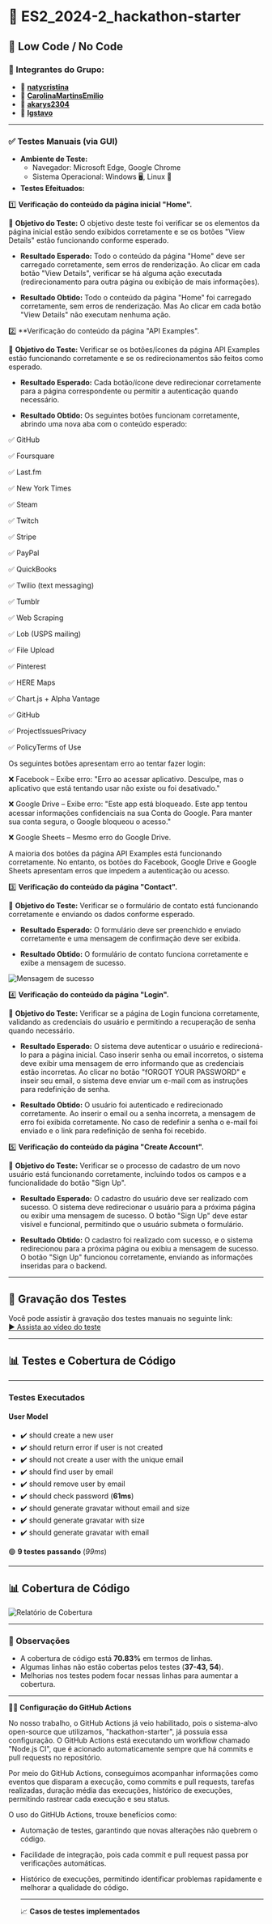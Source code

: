 # 📌 ES2_2024-2_hackathon-starter

## 🚀 Low Code / No Code

### 👥 Integrantes do Grupo:
- 👩 **[natycristina](https://github.com/natycristina)**
- 👩 **[CarolinaMartinsEmilio](https://github.com/CarolinaMartinsEmilio)**
- 👩 **[akarys2304](https://github.com/akarys2304)**
- 🧑 **[lgstavo](https://github.com/lgstavo)**

---
### ✅ Testes Manuais (via GUI) 
* **Ambiente de Teste:**
  - Navegador: Microsoft Edge, Google Chrome
  - Sistema Operacional: Windows 🖥️, Linux 🐧
* **Testes Efeituados:**

1️⃣  **Verificação do conteúdo da página inicial "Home".**

🎯 **Objetivo do Teste:** O objetivo deste teste foi verificar se os elementos da página inicial estão sendo exibidos corretamente e se os botões "View Details" estão funcionando conforme esperado.

 - **Resultado Esperado:** Todo o conteúdo da página "Home" deve ser carregado corretamente, sem erros de renderização. Ao clicar em cada botão "View Details", verificar se há alguma ação executada (redirecionamento para outra página ou exibição de mais informações).
   
- **Resultado Obtido:** Todo o conteúdo da página "Home" foi carregado corretamente, sem erros de renderização. Mas Ao clicar em cada botão "View Details"  não executam nenhuma ação.

2️⃣ **Verificação do conteúdo da página "API Examples".

🎯 **Objetivo do Teste:** Verificar se os botões/ícones da página API Examples estão funcionando corretamente e se os redirecionamentos são feitos como esperado.

 - **Resultado Esperado:** Cada botão/ícone deve redirecionar corretamente para a página correspondente ou permitir a autenticação quando necessário.
   
- **Resultado Obtido:** Os seguintes botões funcionam corretamente, abrindo uma nova aba com o conteúdo esperado:
  
 ✅ GitHub

 ✅ Foursquare
 
 ✅ Last.fm
 
 ✅ New York Times
 
 ✅ Steam
 
 ✅ Twitch
 
 ✅ Stripe
 
 ✅ PayPal
 
 ✅ QuickBooks
 
 ✅ Twilio (text messaging)
 
 ✅ Tumblr
 
 ✅ Web Scraping
 
 ✅ Lob (USPS mailing)
 
 ✅ File Upload
 
 ✅ Pinterest
 
 ✅ HERE Maps
 
 ✅ Chart.js + Alpha Vantage 
 
 ✅ GitHub 
 
 ✅ ProjectIssuesPrivacy 
 
 ✅ PolicyTerms of Use
 
Os seguintes botões apresentam erro ao tentar fazer login:

❌ Facebook – Exibe erro: "Erro ao acessar aplicativo. Desculpe, mas o aplicativo que está tentando usar não existe ou foi desativado."

❌ Google Drive – Exibe erro: "Este app está bloqueado. Este app tentou acessar informações confidenciais na sua Conta do Google. Para manter sua conta segura, o Google bloqueou o acesso."

❌ Google Sheets – Mesmo erro do Google Drive.

A maioria dos botões da página API Examples está funcionando corretamente. No entanto, os botões do Facebook, Google Drive e Google Sheets apresentam erros que impedem a autenticação ou acesso.

3️⃣ **Verificação do conteúdo da página "Contact".**

🎯 **Objetivo do Teste:** Verificar se o formulário de contato está funcionando corretamente e enviando os dados conforme esperado.

 - **Resultado Esperado:** O formulário deve ser preenchido e enviado corretamente e uma mensagem de confirmação deve ser exibida.
   
- **Resultado Obtido:** O formulário de contato funciona corretamente e exibe a mensagem de sucesso.

![Mensagem de sucesso](https://github.com/user-attachments/assets/2ae5c6df-02d7-4453-a3c0-bfa242891c54)

4️⃣ **Verificação do conteúdo da página "Login".**

🎯 **Objetivo do Teste:** Verificar se a página de Login funciona corretamente, validando as credenciais do usuário e permitindo a recuperação de senha quando necessário.

 - **Resultado Esperado:** O sistema deve autenticar o usuário e redirecioná-lo para a página inicial. Caso inserir senha ou email incorretos, o sistema deve exibir uma mensagem de erro informando que as credenciais estão incorretas. Ao clicar no botão "fORGOT YOUR PASSWORD" e inseir seu email, o sistema deve enviar um e-mail com as instruções para redefinição de senha.
   
- **Resultado Obtido:** O usuário foi autenticado e redirecionado corretamente. Ao inserir o email ou a senha incorreta, a mensagem de erro foi exibida corretamente. No caso de redefinir a senha o e-mail foi enviado e o link para redefinição de senha foi recebido.

5️⃣ **Verificação do conteúdo da página "Create Account".**

🎯 **Objetivo do Teste:** Verificar se o processo de cadastro de um novo usuário está funcionando corretamente, incluindo todos os campos e a funcionalidade do botão "Sign Up".

 - **Resultado Esperado:** O cadastro do usuário deve ser realizado com sucesso. O sistema deve redirecionar o usuário para a próxima página ou exibir uma mensagem de sucesso. O botão "Sign Up" deve estar visível e funcional, permitindo que o usuário submeta o formulário.
   
- **Resultado Obtido:** O cadastro foi realizado com sucesso, e o sistema redirecionou para a próxima página ou exibiu a mensagem de sucesso. O botão "Sign Up" funcionou corretamente, enviando as informações inseridas para o backend.
---
## 🎥 Gravação dos Testes

Você pode assistir à gravação dos testes manuais no seguinte link:  
[▶ Assista ao vídeo do teste](https://drive.google.com/file/d/1dxL3CWXwsZFLUBJDu8bRB0TnnHa3Pwrq/view?usp=drive_link)

---
## 📊 Testes e Cobertura de Código
---
###  Testes Executados

#### **User Model**
- ✔️ should create a new user  
- ✔️ should return error if user is not created  
- ✔️ should not create a user with the unique email  
- ✔️ should find user by email  
- ✔️ should remove user by email  
- ✔️ should check password (**61ms**)  
- ✔️ should generate gravatar without email and size  
- ✔️ should generate gravatar with size  
- ✔️ should generate gravatar with email  

🟢 **9 testes passando** (*99ms*)  

---

## 📊 Cobertura de Código

![Relatório de Cobertura](images/coverage-report.jpeg)

---

### 📌 Observações
- A cobertura de código está **70.83%** em termos de linhas.
- Algumas linhas não estão cobertas pelos testes (**37-43, 54**).
- Melhorias nos testes podem focar nessas linhas para aumentar a cobertura.

---

👩‍💻 **Configuração do GitHub Actions**

No nosso trabalho, o GitHub Actions já veio habilitado, pois o sistema-alvo open-source que utilizamos, "hackathon-starter", já possuía essa configuração. O GitHub Actions está executando um workflow chamado "Node.js CI", que é acionado automaticamente sempre que há commits e pull requests no repositório.

Por meio do GitHub Actions, conseguimos acompanhar informações como eventos que disparam a execução, como commits e pull requests, tarefas realizadas, duração média das execuções, histórico de execuções, permitindo rastrear cada execução e seu status.

O uso do GitHUb Actions, trouxe benefícios como:

- Automação de testes, garantindo que novas alterações não quebrem o código.

- Facilidade de integração, pois cada commit e pull request passa por verificações automáticas.

- Histórico de execuções, permitindo identificar problemas rapidamente e melhorar a qualidade do código.

  ---

  📈 **Casos de testes implementados**

